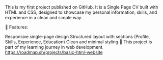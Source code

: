 This is my first project published on GitHub.
It is a Single Page CV built with HTML and CSS, designed to showcase my personal information, skills, and experience in a clean and simple way.

🔹 Features:

Responsive single-page design
Structured layout with sections (Profile, Skills, Experience, Education)
Clean and minimal styling
🚀 This project is part of my learning journey in web development.
https://roadmap.sh/projects/basic-html-website
